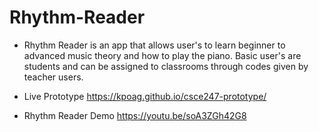 # Rhythm-Reader

- Rhythm Reader is an app that allows user's to learn beginner to advanced music theory and how to play the piano. Basic user's are students and can be assigned to classrooms through codes given by teacher users.

- Live Prototype  https://kpoag.github.io/csce247-prototype/

- Rhythm Reader Demo https://youtu.be/soA3ZGh42G8
